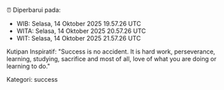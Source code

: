 ⏰ Diperbarui pada:
- WIB: Selasa, 14 Oktober 2025 19.57.26 UTC
- WITA: Selasa, 14 Oktober 2025 20.57.26 UTC
- WIT: Selasa, 14 Oktober 2025 21.57.26 UTC

Kutipan Inspiratif:
"Success is no accident. It is hard work, perseverance, learning, studying, sacrifice and most of all, love of what you are doing or learning to do."


Kategori: success

